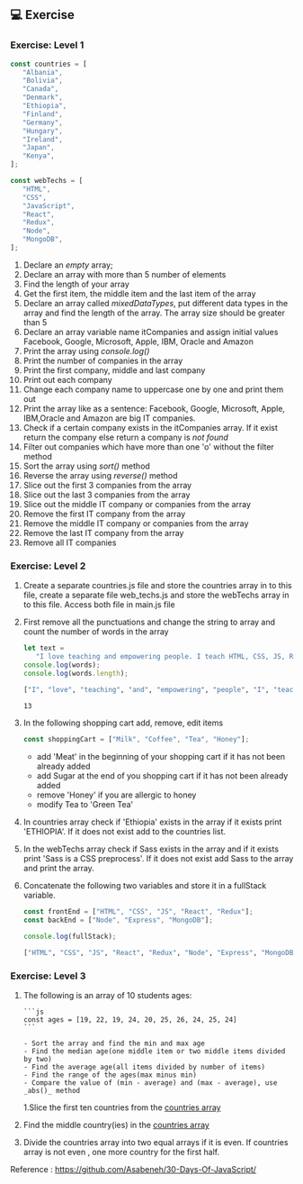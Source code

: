 ## 💻 Exercise

### Exercise: Level 1

```js
const countries = [
   "Albania",
   "Bolivia",
   "Canada",
   "Denmark",
   "Ethiopia",
   "Finland",
   "Germany",
   "Hungary",
   "Ireland",
   "Japan",
   "Kenya",
];

const webTechs = [
   "HTML",
   "CSS",
   "JavaScript",
   "React",
   "Redux",
   "Node",
   "MongoDB",
];
```

1. Declare an _empty_ array;
2. Declare an array with more than 5 number of elements
3. Find the length of your array
4. Get the first item, the middle item and the last item of the array
5. Declare an array called _mixedDataTypes_, put different data types in the array and find the length of the array. The array size should be greater than 5
6. Declare an array variable name itCompanies and assign initial values Facebook, Google, Microsoft, Apple, IBM, Oracle and Amazon
7. Print the array using _console.log()_
8. Print the number of companies in the array
9. Print the first company, middle and last company
10.   Print out each company
11.   Change each company name to uppercase one by one and print them out
12.   Print the array like as a sentence: Facebook, Google, Microsoft, Apple, IBM,Oracle and Amazon are big IT companies.
13.   Check if a certain company exists in the itCompanies array. If it exist return the company else return a company is _not found_
14.   Filter out companies which have more than one 'o' without the filter method
15.   Sort the array using _sort()_ method
16.   Reverse the array using _reverse()_ method
17.   Slice out the first 3 companies from the array
18.   Slice out the last 3 companies from the array
19.   Slice out the middle IT company or companies from the array
20.   Remove the first IT company from the array
21.   Remove the middle IT company or companies from the array
22.   Remove the last IT company from the array
23.   Remove all IT companies

### Exercise: Level 2

1. Create a separate countries.js file and store the countries array in to this file, create a separate file web_techs.js and store the webTechs array in to this file. Access both file in main.js file
1. First remove all the punctuations and change the string to array and count the number of words in the array

   ```js
   let text =
      "I love teaching and empowering people. I teach HTML, CSS, JS, React, Python.";
   console.log(words);
   console.log(words.length);
   ```

   ```sh
   ["I", "love", "teaching", "and", "empowering", "people", "I", "teach", "HTML", "CSS", "JS", "React", "Python"]

   13
   ```

1. In the following shopping cart add, remove, edit items

   ```js
   const shoppingCart = ["Milk", "Coffee", "Tea", "Honey"];
   ```

   -  add 'Meat' in the beginning of your shopping cart if it has not been already added
   -  add Sugar at the end of you shopping cart if it has not been already added
   -  remove 'Honey' if you are allergic to honey
   -  modify Tea to 'Green Tea'

1. In countries array check if 'Ethiopia' exists in the array if it exists print 'ETHIOPIA'. If it does not exist add to the countries list.
1. In the webTechs array check if Sass exists in the array and if it exists print 'Sass is a CSS preprocess'. If it does not exist add Sass to the array and print the array.
1. Concatenate the following two variables and store it in a fullStack variable.

   ```js
   const frontEnd = ["HTML", "CSS", "JS", "React", "Redux"];
   const backEnd = ["Node", "Express", "MongoDB"];

   console.log(fullStack);
   ```

   ```sh
   ["HTML", "CSS", "JS", "React", "Redux", "Node", "Express", "MongoDB"]
   ```

### Exercise: Level 3

1. The following is an array of 10 students ages:

       ```js
       const ages = [19, 22, 19, 24, 20, 25, 26, 24, 25, 24]
       ```

       - Sort the array and find the min and max age
       - Find the median age(one middle item or two middle items divided by two)
       - Find the average age(all items divided by number of items)
       - Find the range of the ages(max minus min)
       - Compare the value of (min - average) and (max - average), use _abs()_ method

   1.Slice the first ten countries from the [countries array](https://github.com/Asabeneh/30DaysOfJavaScript/tree/master/data/countries.js)

1. Find the middle country(ies) in the [countries array](https://github.com/Asabeneh/30DaysOfJavaScript/tree/master/data/countries.js)
1. Divide the countries array into two equal arrays if it is even. If countries array is not even , one more country for the first half.

Reference : https://github.com/Asabeneh/30-Days-Of-JavaScript/
